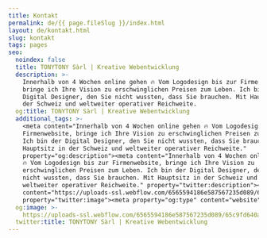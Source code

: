 ```yaml
---
title: Kontakt
permalink: de/{{ page.fileSlug }}/index.html
layout: de/kontakt.html
slug: kontakt
tags: pages
seo:
  noindex: false
  title: TONYTONY Sàrl | Kreative Webentwicklung
  description: >-
    Innerhalb von 4 Wochen online gehen 🔥 Vom Logodesign bis zur Firmenwebsite,
    bringe ich Ihre Vision zu erschwinglichen Preisen zum Leben. Ich bin der
    Digital Designer, den Sie nicht wussten, dass Sie brauchen. Mit Hauptsitz in
    der Schweiz und weltweiter operativer Reichweite.
  og:title: TONYTONY Sàrl | Kreative Webentwicklung
  additional_tags: >-
    <meta content="Innerhalb von 4 Wochen online gehen 🔥 Vom Logodesign bis zur
    Firmenwebsite, bringe ich Ihre Vision zu erschwinglichen Preisen zum Leben.
    Ich bin der Digital Designer, den Sie nicht wussten, dass Sie brauchen. Mit
    Hauptsitz in der Schweiz und weltweiter operativer Reichweite."
    property="og:description"><meta content="Innerhalb von 4 Wochen online gehen
    🔥 Vom Logodesign bis zur Firmenwebsite, bringe ich Ihre Vision zu
    erschwinglichen Preisen zum Leben. Ich bin der Digital Designer, den Sie
    nicht wussten, dass Sie brauchen. Mit Hauptsitz in der Schweiz und
    weltweiter operativer Reichweite." property="twitter:description"><meta
    content="https://uploads-ssl.webflow.com/6565594186e587567235d089/65c9fd640a5453d9cbeb8ef0_opengraph%20de.jpg"
    property="twitter:image"><meta property="og:type" content="website">
  og:image: >-
    https://uploads-ssl.webflow.com/6565594186e587567235d089/65c9fd640a5453d9cbeb8ef0_opengraph%20de.jpg
  twitter:title: TONYTONY Sàrl | Kreative Webentwicklung
---
```



